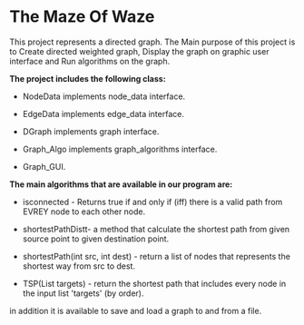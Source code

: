 # The Maze Of Waze


This project represents a directed graph.
The Main purpose of this project is to Create directed weighted graph, Display the graph on graphic user interface and Run algorithms on the graph.

**The project includes the following class:**


- NodeData implements node_data interface.

- EdgeData implements edge_data interface.

- DGraph implements graph interface.

- Graph_Algo implements graph_algorithms interface.

- Graph_GUI.

**The main algorithms that are available in our program are:**

- isconnected - Returns true if and only if (iff) there is a valid path from EVREY node to each other node.

- shortestPathDistt- a method that calculate the shortest path from given source point to given destination point.

- shortestPath(int src, int dest) - return a list of nodes that represents the shortest way from src to dest.

- TSP(List targets) - return the shortest path that includes every node in the input list 'targets' (by order).

in addition it is available to save and load a graph to and from a file.


